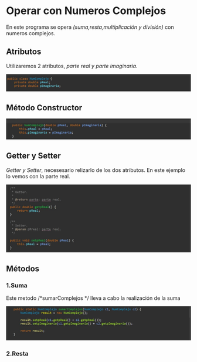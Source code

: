<h1>Operar con Numeros Complejos</h1>

En este programa se opera *(suma,resta,multiplicación y división)* con numeros complejos.

<h2>Atributos</h2>

Utilizaremos 2 atributos, *parte real y parte imaginaria*.

![atributos](https://github.com/alvarolopezgarcia1/NumComplejo/blob/master/Complejos/img/atributos.JPG)

<h2>Método Constructor</h2>

![Constructor](https://github.com/alvarolopezgarcia1/NumComplejo/blob/master/Complejos/img/constructor.JPG)


<h2>Getter y Setter</h2>

*Getter y Setter*, necesesario relizarlo de los dos atributos. En este ejemplo lo vemos con la parte real.

![GetterySetter](https://github.com/alvarolopezgarcia1/NumComplejo/blob/master/Complejos/img/getterSetter.JPG)


<h2>Métodos</h2>

<h3>1.Suma</h3>

Este metodo /*sumarComplejos */ lleva a cabo la realización de la suma 

![Metodo Suma](https://github.com/alvarolopezgarcia1/NumComplejo/blob/master/Complejos/img/suma.JPG)

<h3>2.Resta</h3>

